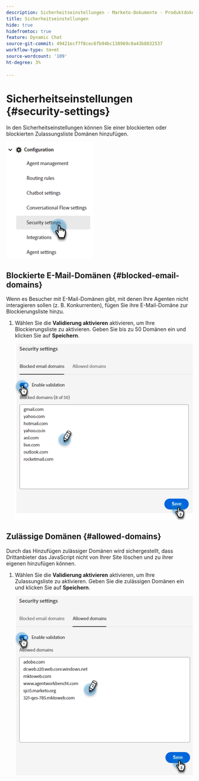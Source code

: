 ```yaml
---
description: Sicherheitseinstellungen - Marketo-Dokumente - Produktdokumentation
title: Sicherheitseinstellungen
hide: true
hidefromtoc: true
feature: Dynamic Chat
source-git-commit: 49421ecf7f8cec6fb94bc138969c0a43b8832537
workflow-type: tm+mt
source-wordcount: '109'
ht-degree: 3%

---
```


# Sicherheitseinstellungen {#security-settings}

In den Sicherheitseinstellungen können Sie einer blockierten oder blockierten Zulassungsliste Domänen hinzufügen.

![](assets/security-settings-1.png)

## Blockierte E-Mail-Domänen {#blocked-email-domains}

Wenn es Besucher mit E-Mail-Domänen gibt, mit denen Ihre Agenten nicht interagieren sollen (z. B. Konkurrenten), fügen Sie ihre E-Mail-Domäne zur Blockierungsliste hinzu.

1. Wählen Sie die **Validierung aktivieren** aktivieren, um Ihre Blockierungsliste zu aktivieren. Geben Sie bis zu 50 Domänen ein und klicken Sie auf **Speichern**.

   ![](assets/security-settings-2.png)

## Zulässige Domänen {#allowed-domains}

Durch das Hinzufügen zulässiger Domänen wird sichergestellt, dass Drittanbieter das JavaScript nicht von Ihrer Site löschen und zu ihrer eigenen hinzufügen können.

1. Wählen Sie die **Validierung aktivieren** aktivieren, um Ihre Zulassungsliste zu aktivieren. Geben Sie die zulässigen Domänen ein und klicken Sie auf **Speichern**.

   ![](assets/security-settings-3.png)
